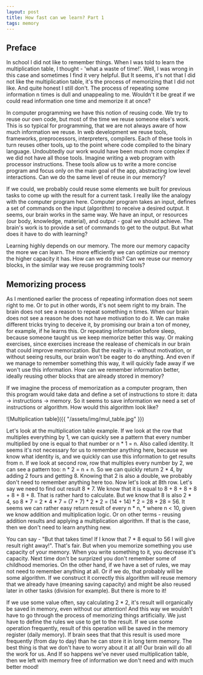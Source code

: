 ```yaml
---
layout: post
title: How fast can we learn? Part 1
tags: memory
---
```


## Preface

In school I did not like to remember things. When I was told to learn
the multiplication table, I thought - 'what a waste of time!'. Well, I was wrong in
this case and sometimes I find it very helpful. But It seems, it's not that I did not
like the multiplication table, it's the process of memorizing that I did not
like. And quite honest I still don't. The process of repeating some information
n times is dull and unappealing to me. Wouldn't it be great if we could read
information one time and memorize it at once?

In computer programming we have this notion of reusing code. We try to reuse our
own code, but most of the time we reuse someone else's work. This is so typical
for programming, that we are not always aware of how much information we reuse.
In web development we reuse tools, frameworks, preprocessors, interpreters,
compilers. Each of these tools in turn reuses other tools, up to the point where
code compiled to the binary language. Undoubtedly our work would have been much
more complex if we did not have all those tools. Imagine writing a web program with
processor instructions. These tools allow us to write a more concise program and
focus only on the main goal of the app, abstracting low level interactions.  Can we
do the same level of reuse in our memory?

If we could, we probably could reuse some elements we built for previous tasks
to come up with the result for a current task. I really like the analogy with
the computer program here. Computer program takes an input, defines a set of
commands on the input (algorithm) to receive a desired output. It seems, our
brain works in the same way. We have an input, or resources (our body,
knowledge, material), and output - goal we should achieve.  The brain's work is
to provide a set of commands to get to the output. But what does it have to do with
learning?

Learning highly depends on our memory. The more our memory capacity the more we
can learn. The more efficiently we can optimize our memory the higher capacity
it has. How can we do this? Can we reuse our memory blocks, in the similar way
we reuse programming tools?

## Memorizing process

As I mentioned earlier the process of repeating information does not seem right
to me. Or to put in other words, it's not seem right to my brain. The brain
does not see a reason to repeat something n times. When our brain does not see
a reason he does not have motivation to do it. We can make different tricks
trying to deceive it, by promising our brain a ton of money, for example, if he
learns this.  Or repeating information before sleep, because someone taught us
we keep memorize better this way. Or making exercises, since exercises increase
the realease of chemicals in our brain that could improve memorization. But the reality
is - without motivation, or without seeing results, our brain won't be eager
to do anything. And even if we manage to remember something this way, it will
quickly fade away if we won't use this information.  How can we remember
information better, ideally reusing other blocks that are already stored in
memory?

If we imagine the process of memorization as a computer program, then this program
would take data and define a set of instructions to store it: data ->
instructions -> memory. So it seems to save information we need a set of
instructions or algorithm. How would this algorithm look like?

![Multiplication table]({{ "/assets/img/mul_table.jpg" }})

Let's look at the multiplication table example. If we look at the row that multiples
everything by 1, we can quickly see a pattern that every number multiplied by one
is equal to that number or n * 1 = n. Also called identity. It seems it's not
necessary for us to remember anything here, because we know what identity is,
and we quickly can use this information to get results from n. If we look at
second row, row that multiples every number by 2, we can see a pattern too: n *
2 = n + n. So we can quickly return 2 * 4, by adding 2 fours and getting 8.
Knowing that 2 is also a double, we probably don't need to remember anything here
too. Now let's look at 8th row. Let's say we need to find out result 8 * 7. We know
that it is equal to 8 + 8 + 8 + 8 + 8 + 8 + 8. That is rather hard to calculate. But
we know that 8 is also 2 * 4, so 8 * 7 = 2 * 4 * 7 = (7 + 7) * 2 * 2 = (14 + 14)
\* 2 = 28 + 28 = 56. It seems we can rather easy return result of every n * n,
\* where n < 10, given we know addition and multiplication logic. Or on other
terms - reusing addition results and applying a multiplication algorithm. If
that is the case, then we don't need to learn anything new.

You can say - "But that takes time! If I know that 7 * 8 equal to 56 I will give
result right away!". That's fair. But when you memorize something you use capacity
of your memory. When you write something to it, you decrease it's capacity. Next time
don't be surprized you don't remember some of childhood memories. On the other hand, if we
have a set of rules, we may not need to remember anything at all. Or if we do,
that probably will be some algorithm. If we construct it correctly this
algorithm will reuse memory that we already have (meaning saving capacity) and
might be also reused later in other tasks (division for example). But there is more to it!

If we use some value often, say calculating 2 * 2, it's result will organically be saved in
memory, even without our attention! And this way we wouldn't have to go through
the process of memorizing things artificially. We just have to define the rules we use
to get to the result. If we use some operation frequently, result of this
operation will be saved in the memory register (daily memory). If brain sees that
that this result is used more frequently (from day to day) than he can store it in long term memory.
The best thing is that we don't have to worry about it at all! Our brain will
do all the work for us. And If so happens we've never used multiplication
table, then we left with memory free of information we don't need and with much
better mood!

